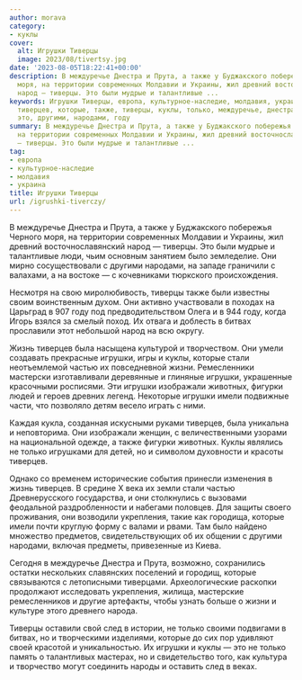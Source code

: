 ```yaml
---
author: morava
category:
- куклы
cover:
  alt: Игрушки Тиверцы
  image: 2023/08/tivertsy.jpg
date: '2023-08-05T18:22:41+00:00'
description: В междуречье Днестра и Прута, а также у Буджакского побережья Черного
  моря, на территории современных Молдавии и Украины, жил древний восточнославянский
  народ — тиверцы. Это были мудрые и талантливые ...
keywords: Игрушки Тиверцы, европа, культурное-наследие, молдавия, украина, игрушки,
  тиверцев, которые, также, тиверцы, куклы, только, междуречье, днестра, прута, народ,
  это, другими, народами, году
summary: В междуречье Днестра и Прута, а также у Буджакского побережья Черного моря,
  на территории современных Молдавии и Украины, жил древний восточнославянский народ
  — тиверцы. Это были мудрые и талантливые ...
tag:
- европа
- культурное-наследие
- молдавия
- украина
title: Игрушки Тиверцы
url: /igrushki-tiverczy/
---
```


В междуречье Днестра и Прута, а также у Буджакского побережья Черного моря, на территории современных Молдавии и Украины, жил древний восточнославянский народ — тиверцы. Это были мудрые и талантливые люди, чьим основным занятием было земледелие. Они мирно сосуществовали с другими народами, на западе граничили с валахами, а на востоке — с кочевниками тюркского происхождения.

Несмотря на свою миролюбивость, тиверцы также были известны своим воинственным духом. Они активно участвовали в походах на Царьград в 907 году под предводительством Олега и в 944 году, когда Игорь взялся за смелый поход. Их отвага и доблесть в битвах прославили этот небольшой народ на всю округу.

Жизнь тиверцев была насыщена культурой и творчеством. Они умели создавать прекрасные игрушки, игры и куклы, которые стали неотъемлемой частью их повседневной жизни. Ремесленники мастерски изготавливали деревянные и глиняные игрушки, украшенные красочными росписями. Эти игрушки изображали животных, фигурки людей и героев древних легенд. Некоторые игрушки имели подвижные части, что позволяло детям весело играть с ними.

Каждая кукла, созданная искусными руками тиверцев, была уникальна и неповторима. Они изображали женщин, с величественными узорами на национальной одежде, а также фигурки животных. Куклы являлись не только игрушками для детей, но и символом духовности и красоты тиверцев.

Однако со временем исторические события принесли изменения в жизнь тиверцев. В средине X века их земли стали частью Древнерусского государства, и они столкнулись с вызовами феодальной раздробленности и набегами половцев. Для защиты своего проживания, они возводили укрепления, такие как городища, которые имели почти круглую форму с валами и рвами. Там было найдено множество предметов, свидетельствующих об их общении с другими народами, включая предметы, привезенные из Киева.

Сегодня в междуречье Днестра и Прута, возможно, сохранились остатки нескольких славянских поселений и городищ, которые связываются с летописными тиверцами. Археологические раскопки продолжают исследовать укрепления, жилища, мастерские ремесленников и другие артефакты, чтобы узнать больше о жизни и культуре этого древнего народа.

Тиверцы оставили свой след в истории, не только своими подвигами в битвах, но и творческими изделиями, которые до сих пор удивляют своей красотой и уникальностью. Их игрушки и куклы — это не только память о талантливых мастерах, но и свидетельство того, как культура и творчество могут соединить народы и оставить след в веках.